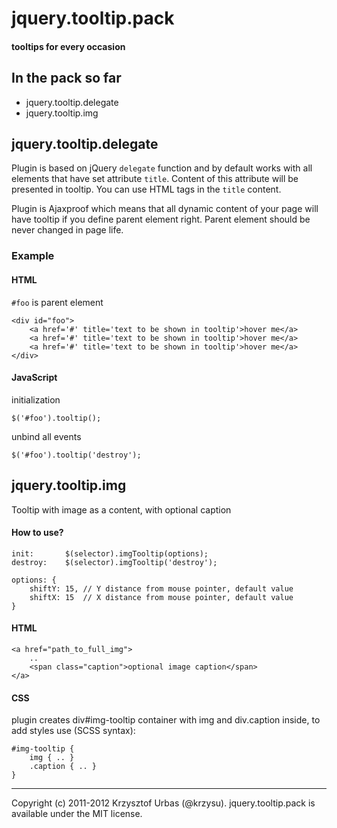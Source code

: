 jquery.tooltip.pack
===================
#### tooltips for every occasion ####


In the pack so far
------------------

-   jquery.tooltip.delegate
-	jquery.tooltip.img


jquery.tooltip.delegate
-----------------------
Plugin is based on jQuery `delegate` function and by default works with all elements that have set attribute `title`.
Content of this attribute will be presented in tooltip. You can use HTML tags in the `title` content.

Plugin is Ajaxproof which means that all dynamic content of your page will have tooltip if you define parent element right. Parent element should be never changed in page life.

### Example ###

#### HTML ####
`#foo` is parent element

	<div id="foo">
		<a href='#' title='text to be shown in tooltip'>hover me</a>
		<a href='#' title='text to be shown in tooltip'>hover me</a>
		<a href='#' title='text to be shown in tooltip'>hover me</a>
	</div>
	
#### JavaScript ####
initialization

	$('#foo').tooltip();
	
unbind all events

	$('#foo').tooltip('destroy');


jquery.tooltip.img
-----------------------
Tooltip with image as a content, with optional caption

#### How to use? ####

	init: 		$(selector).imgTooltip(options);
	destroy: 	$(selector).imgTooltip('destroy');

	options: {
		shiftY: 15, // Y distance from mouse pointer, default value
		shiftX: 15	// X distance from mouse pointer, default value
	}

#### HTML ####

	<a href="path_to_full_img">
		..
		<span class="caption">optional image caption</span>
	</a>

#### CSS ####
plugin creates div#img-tooltip container with img and div.caption inside, to add styles use (SCSS syntax):

	#img-tooltip {
		img { .. }
		.caption { .. }
	}
	
* * *
Copyright (c) 2011-2012 Krzysztof Urbas (@krzysu). jquery.tooltip.pack is available under the MIT license.
